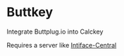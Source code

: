 # Buttkey
Integrate Buttplug.io into Calckey

Requires a server like [Intiface-Central](https://intiface.com/central/)
